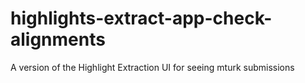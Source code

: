 # highlights-extract-app-check-alignments
A version of the Highlight Extraction UI for seeing mturk submissions
